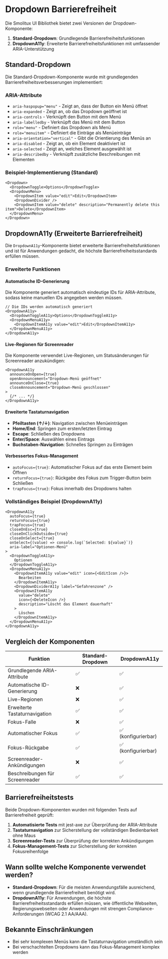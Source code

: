 # Dropdown Barrierefreiheit

Die Smolitux UI Bibliothek bietet zwei Versionen der Dropdown-Komponente:

1. **Standard-Dropdown**: Grundlegende Barrierefreiheitsfunktionen
2. **DropdownA11y**: Erweiterte Barrierefreiheitsfunktionen mit umfassender ARIA-Unterstützung

## Standard-Dropdown

Die Standard-Dropdown-Komponente wurde mit grundlegenden Barrierefreiheitsverbesserungen implementiert:

### ARIA-Attribute

- `aria-haspopup="menu"` - Zeigt an, dass der Button ein Menü öffnet
- `aria-expanded` - Zeigt an, ob das Dropdown geöffnet ist
- `aria-controls` - Verknüpft den Button mit dem Menü
- `aria-labelledby` - Verknüpft das Menü mit dem Button
- `role="menu"` - Definiert das Dropdown als Menü
- `role="menuitem"` - Definiert die Einträge als Menüeinträge
- `aria-orientation="vertical"` - Gibt die Orientierung des Menüs an
- `aria-disabled` - Zeigt an, ob ein Element deaktiviert ist
- `aria-selected` - Zeigt an, welches Element ausgewählt ist
- `aria-describedby` - Verknüpft zusätzliche Beschreibungen mit Elementen

### Beispiel-Implementierung (Standard)

```tsx
<Dropdown>
  <DropdownToggle>Options</DropdownToggle>
  <DropdownMenu>
    <DropdownItem value="edit">Edit</DropdownItem>
    <DropdownDivider />
    <DropdownItem value="delete" description="Permanently delete this item">Delete</DropdownItem>
  </DropdownMenu>
</Dropdown>
```

## DropdownA11y (Erweiterte Barrierefreiheit)

Die `DropdownA11y`-Komponente bietet erweiterte Barrierefreiheitsfunktionen und ist für Anwendungen gedacht, die höchste Barrierefreiheitsstandards erfüllen müssen.

### Erweiterte Funktionen

#### Automatische ID-Generierung

Die Komponente generiert automatisch eindeutige IDs für ARIA-Attribute, sodass keine manuellen IDs angegeben werden müssen.

```tsx
// Die IDs werden automatisch generiert
<DropdownA11y>
  <DropdownToggleA11y>Options</DropdownToggleA11y>
  <DropdownMenuA11y>
    <DropdownItemA11y value="edit">Edit</DropdownItemA11y>
  </DropdownMenuA11y>
</DropdownA11y>
```

#### Live-Regionen für Screenreader

Die Komponente verwendet Live-Regionen, um Statusänderungen für Screenreader anzukündigen:

```tsx
<DropdownA11y 
  announceOnOpen={true}
  openAnnouncement="Dropdown-Menü geöffnet"
  announceOnClose={true}
  closeAnnouncement="Dropdown-Menü geschlossen"
>
  {/* ... */}
</DropdownA11y>
```

#### Erweiterte Tastaturnavigation

- **Pfeiltasten (↑/↓)**: Navigation zwischen Menüeinträgen
- **Home/End**: Springen zum ersten/letzten Eintrag
- **Escape**: Schließen des Dropdowns
- **Enter/Space**: Auswählen eines Eintrags
- **Buchstaben-Navigation**: Schnelles Springen zu Einträgen

#### Verbessertes Fokus-Management

- `autoFocus={true}`: Automatischer Fokus auf das erste Element beim Öffnen
- `returnFocus={true}`: Rückgabe des Fokus zum Trigger-Button beim Schließen
- `trapFocus={true}`: Fokus innerhalb des Dropdowns halten

### Vollständiges Beispiel (DropdownA11y)

```tsx
<DropdownA11y
  autoFocus={true}
  returnFocus={true}
  trapFocus={true}
  closeOnEsc={true}
  closeOnClickOutside={true}
  closeOnSelect={true}
  onSelect={(value) => console.log(`Selected: ${value}`)}
  aria-label="Optionen-Menü"
>
  <DropdownToggleA11y>
    Optionen
  </DropdownToggleA11y>
  <DropdownMenuA11y>
    <DropdownItemA11y value="edit" icon={<EditIcon />}>
      Bearbeiten
    </DropdownItemA11y>
    <DropdownDividerA11y label="Gefahrenzone" />
    <DropdownItemA11y 
      value="delete" 
      icon={<DeleteIcon />}
      description="Löscht das Element dauerhaft"
    >
      Löschen
    </DropdownItemA11y>
  </DropdownMenuA11y>
</DropdownA11y>
```

## Vergleich der Komponenten

| Funktion | Standard-Dropdown | DropdownA11y |
|----------|-------------------|--------------|
| Grundlegende ARIA-Attribute | ✅ | ✅ |
| Automatische ID-Generierung | ❌ | ✅ |
| Live-Regionen | ❌ | ✅ |
| Erweiterte Tastaturnavigation | ✅ | ✅ |
| Fokus-Falle | ❌ | ✅ |
| Automatischer Fokus | ✅ | ✅ (konfigurierbar) |
| Fokus-Rückgabe | ✅ | ✅ (konfigurierbar) |
| Screenreader-Ankündigungen | ❌ | ✅ |
| Beschreibungen für Screenreader | ✅ | ✅ |

## Barrierefreiheitstests

Beide Dropdown-Komponenten wurden mit folgenden Tests auf Barrierefreiheit geprüft:

1. **Automatisierte Tests** mit jest-axe zur Überprüfung der ARIA-Attribute
2. **Tastaturnavigation** zur Sicherstellung der vollständigen Bedienbarkeit ohne Maus
3. **Screenreader-Tests** zur Überprüfung der korrekten Ankündigungen
4. **Fokus-Management-Tests** zur Sicherstellung der korrekten Fokusreihenfolge

## Wann sollte welche Komponente verwendet werden?

- **Standard-Dropdown**: Für die meisten Anwendungsfälle ausreichend, wenn grundlegende Barrierefreiheit benötigt wird.
- **DropdownA11y**: Für Anwendungen, die höchste Barrierefreiheitsstandards erfüllen müssen, wie öffentliche Webseiten, Regierungswebseiten oder Anwendungen mit strengen Compliance-Anforderungen (WCAG 2.1 AA/AAA).

## Bekannte Einschränkungen

- Bei sehr komplexen Menüs kann die Tastaturnavigation umständlich sein
- Bei verschachtelten Dropdowns kann das Fokus-Management komplex werden